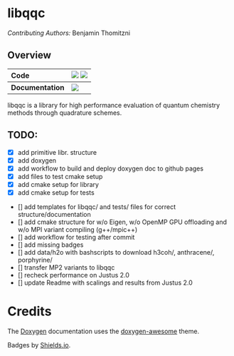 # libqqc
*Contributing Authors:* Benjamin Thomitzni

## Overview

| **Code** | [![][github-img]][github-url]  [![][license-img]][license-url]|
| :----- | :----- |
| **Documentation** | [![][docs-img]][docs-url] |

[docs-img]: https://img.shields.io/badge/docs-latest-blue?style=flat-square
[docs-url]: https://bentho-uni.github.io/libqqc/
[github-img]: https://img.shields.io/badge/GitHub-source-brightgreen?style=flat-square
[github-url]: https://github.com/BenTho-Uni/libqqc
[license-img]: https://img.shields.io/github/license/BenTho-Uni/libqqc?style=flat-square
[license-url]: https://github.com/BenTho-Uni/libqqc/blob/main/LICENSE

libqqc is a library for high performance evaluation of quantum chemistry methods through quadrature schemes.

## TODO:

- [x] add primitive libr. structure
- [x] add doxygen
- [x] add workflow to build and deploy doxygen doc to github pages
- [x] add files to test cmake setup
- [x] add cmake setup for library
- [x] add cmake setup for tests
- [] add templates for libqqc/ and tests/ files for correct structure/documentation
- [] add cmake structure for w/o Eigen, w/o OpenMP GPU offloading and  w/o MPI variant compiling (g++/mpic++)
- [] add workflow for testing after commit
- [] add missing badges
- [] add data/h2o with bashscripts to download h3coh/, anthracene/, porphyrine/
- [] transfer MP2 variants to libqqc
- [] recheck performance on Justus 2.0
- [] update Readme with scalings and results from Justus 2.0

# Credits

The [Doxygen](https://www.doxygen.nl/index.html) documentation uses the [doxygen-awesome](https://jothepro.github.io/doxygen-awesome-css/index.html) theme.

Badges by [Shields.io](https://shields.io).
